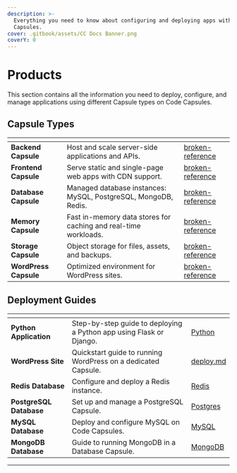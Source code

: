 ```yaml
---
description: >-
  Everything you need to know about configuring and deploying apps with Code
  Capsules.
cover: .gitbook/assets/CC Docs Banner.png
coverY: 0
---
```


# Products

This section contains all the information you need to deploy, configure, and manage applications using different Capsule types on Code Capsules.

## Capsule Types

<table data-card-size="large" data-view="cards"><thead><tr><th></th><th></th><th data-hidden data-card-target data-type="content-ref"></th></tr></thead><tbody><tr><td><strong>Backend Capsule</strong></td><td>Host and scale server-side applications and APIs.</td><td><a href="broken-reference/">broken-reference</a></td></tr><tr><td><strong>Frontend Capsule</strong></td><td>Serve static and single-page web apps with CDN support.</td><td><a href="broken-reference/">broken-reference</a></td></tr><tr><td><strong>Database Capsule</strong></td><td>Managed database instances: MySQL, PostgreSQL, MongoDB, Redis.</td><td><a href="broken-reference/">broken-reference</a></td></tr><tr><td><strong>Memory Capsule</strong></td><td>Fast in-memory data stores for caching and real-time workloads.</td><td><a href="broken-reference/">broken-reference</a></td></tr><tr><td><strong>Storage Capsule</strong></td><td>Object storage for files, assets, and backups.</td><td><a href="broken-reference/">broken-reference</a></td></tr><tr><td><strong>WordPress Capsule</strong></td><td>Optimized environment for WordPress sites.</td><td><a href="broken-reference/">broken-reference</a></td></tr></tbody></table>

## Deployment Guides

<table data-card-size="large" data-view="cards"><thead><tr><th></th><th></th><th data-hidden data-card-target data-type="content-ref"></th></tr></thead><tbody><tr><td><strong>Python Application</strong></td><td>Step-by-step guide to deploying a Python app using Flask or Django.</td><td><a href="https://app.gitbook.com/s/xjp0G5hHSJs8nyv5Z5g7/backend/python">Python</a></td></tr><tr><td><strong>WordPress Site</strong></td><td>Quickstart guide to running WordPress on a dedicated Capsule.</td><td><a href="wordpress-capsule/deploy.md">deploy.md</a></td></tr><tr><td><strong>Redis Database</strong></td><td>Configure and deploy a Redis instance.</td><td><a href="https://app.gitbook.com/s/xjp0G5hHSJs8nyv5Z5g7/database/redis">Redis</a></td></tr><tr><td><strong>PostgreSQL Database</strong></td><td>Set up and manage a PostgreSQL Capsule.</td><td><a href="https://app.gitbook.com/s/xjp0G5hHSJs8nyv5Z5g7/database/postgres">Postgres</a></td></tr><tr><td><strong>MySQL Database</strong></td><td>Deploy and configure MySQL on Code Capsules.</td><td><a href="https://app.gitbook.com/s/xjp0G5hHSJs8nyv5Z5g7/database/mysql">MySQL</a></td></tr><tr><td><strong>MongoDB Database</strong></td><td>Guide to running MongoDB in a Database Capsule.</td><td><a href="https://app.gitbook.com/s/xjp0G5hHSJs8nyv5Z5g7/database/mongodb">MongoDB</a></td></tr></tbody></table>

***
